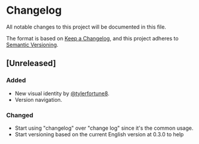 # Changelog
All notable changes to this project will be documented in this file.

The format is based on [Keep a Changelog](https://keepachangelog.com/en/1.0.0/),
and this project adheres to [Semantic Versioning](https://semver.org/spec/v2.0.0.html).

## [Unreleased]

### Added
- New visual identity by [@tylerfortune8](https://github.com/tylerfortune8).
- Version navigation.


### Changed
- Start using "changelog" over "change log" since it's the common usage.
- Start versioning based on the current English version at 0.3.0 to help